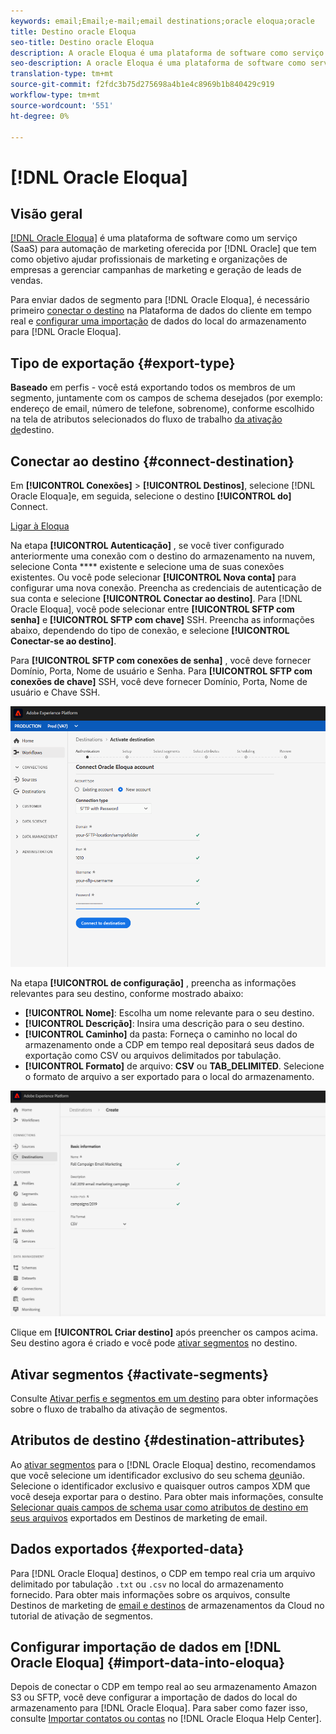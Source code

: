 ```yaml
---
keywords: email;Email;e-mail;email destinations;oracle eloqua;oracle
title: Destino oracle Eloqua
seo-title: Destino oracle Eloqua
description: A oracle Eloqua é uma plataforma de software como serviço (SaaS) para automação de marketing oferecida pela Oracle que tem como objetivo ajudar os comerciantes e organizações B2B a gerenciar campanhas de marketing e a geração de leads de vendas.
seo-description: A oracle Eloqua é uma plataforma de software como serviço (SaaS) para automação de marketing oferecida pela Oracle que tem como objetivo ajudar os comerciantes e organizações B2B a gerenciar campanhas de marketing e a geração de leads de vendas.
translation-type: tm+mt
source-git-commit: f2fdc3b75d275698a4b1e4c8969b1b840429c919
workflow-type: tm+mt
source-wordcount: '551'
ht-degree: 0%

---
```



# [!DNL Oracle Eloqua]

## Visão geral

[[!DNL Oracle Eloqua]](https://www.oracle.com/marketingcloud/products/marketing-automation/) é uma plataforma de software como um serviço (SaaS) para automação de marketing oferecida por [!DNL Oracle] que tem como objetivo ajudar profissionais de marketing e organizações de empresas a gerenciar campanhas de marketing e geração de leads de vendas.

Para enviar dados de segmento para [!DNL Oracle Eloqua], é necessário primeiro [conectar o destino](#connect-destination) na Plataforma de dados do cliente em tempo real e [configurar uma importação](#import-data-into-eloqua) de dados do local do armazenamento para [!DNL Oracle Eloqua].

## Tipo de exportação {#export-type}

**Baseado** em perfis - você está exportando todos os membros de um segmento, juntamente com os campos de schema desejados (por exemplo: endereço de email, número de telefone, sobrenome), conforme escolhido na tela de atributos selecionados do fluxo de trabalho [da ativação de](../../ui/activate-destinations.md#select-attributes)destino.

## Conectar ao destino {#connect-destination}

Em **[!UICONTROL Conexões]** > **[!UICONTROL Destinos]**, selecione [!DNL Oracle Eloqua]e, em seguida, selecione o destino **[!UICONTROL do]** Connect.

[Ligar à Eloqua](../../assets/catalog/email-marketing/oracle-eloqua/catalog.png)

Na etapa **[!UICONTROL Autenticação]** , se você tiver configurado anteriormente uma conexão com o destino do armazenamento na nuvem, selecione Conta **** existente e selecione uma de suas conexões existentes. Ou você pode selecionar **[!UICONTROL Nova conta]** para configurar uma nova conexão. Preencha as credenciais de autenticação de sua conta e selecione **[!UICONTROL Conectar ao destino]**. Para [!DNL Oracle Eloqua], você pode selecionar entre **[!UICONTROL SFTP com senha]** e **[!UICONTROL SFTP com chave]** SSH. Preencha as informações abaixo, dependendo do tipo de conexão, e selecione **[!UICONTROL Conectar-se ao destino]**.

Para **[!UICONTROL SFTP com conexões de senha]** , você deve fornecer Domínio, Porta, Nome de usuário e Senha.
Para **[!UICONTROL SFTP com conexões de chave]** SSH, você deve fornecer Domínio, Porta, Nome de usuário e Chave SSH.

![Configurar o assistente Eloqua](../../assets/catalog/email-marketing/oracle-eloqua/account-info.png)

Na etapa **[!UICONTROL de configuração]** , preencha as informações relevantes para seu destino, conforme mostrado abaixo:
- **[!UICONTROL Nome]**: Escolha um nome relevante para o seu destino.
- **[!UICONTROL Descrição]**: Insira uma descrição para o seu destino.
- **[!UICONTROL Caminho]** da pasta: Forneça o caminho no local do armazenamento onde a CDP em tempo real depositará seus dados de exportação como CSV ou arquivos delimitados por tabulação.
- **[!UICONTROL Formato]** de arquivo: **CSV** ou **TAB_DELIMITED**. Selecione o formato de arquivo a ser exportado para o local do armazenamento.

![Informações básicas sobre o Eloqua](../../assets/catalog/email-marketing/oracle-eloqua/basic-information.png)

Clique em **[!UICONTROL Criar destino]** após preencher os campos acima. Seu destino agora é criado e você pode [ativar segmentos](../../ui/activate-destinations.md) no destino.

## Ativar segmentos {#activate-segments}

Consulte [Ativar perfis e segmentos em um destino](../../ui/activate-destinations.md) para obter informações sobre o fluxo de trabalho da ativação de segmentos.

## Atributos de destino {#destination-attributes}

Ao [ativar segmentos](../../ui/activate-destinations.md) para o [!DNL Oracle Eloqua] destino, recomendamos que você selecione um identificador exclusivo do seu schema [de](../../../profile/home.md#profile-fragments-and-union-schemas)união. Selecione o identificador exclusivo e quaisquer outros campos XDM que você deseja exportar para o destino. Para obter mais informações, consulte [Selecionar quais campos de schema usar como atributos de destino em seus arquivos](./overview.md#destination-attributes) exportados em Destinos de marketing de email.

## Dados exportados {#exported-data}

Para [!DNL Oracle Eloqua] destinos, o CDP em tempo real cria um arquivo delimitado por tabulação `.txt` ou `.csv` no local do armazenamento fornecido. Para obter mais informações sobre os arquivos, consulte Destinos de marketing de [email e destinos](../../ui/activate-destinations.md#esp-and-cloud-storage) de armazenamentos da Cloud no tutorial de ativação de segmentos.

## Configurar importação de dados em [!DNL Oracle Eloqua] {#import-data-into-eloqua}

Depois de conectar o CDP em tempo real ao seu armazenamento Amazon S3 ou SFTP, você deve configurar a importação de dados do local do armazenamento para [!DNL Oracle Eloqua]. Para saber como fazer isso, consulte [Importar contatos ou contas](https://docs.oracle.com/cloud/latest/marketingcs_gs/OMCAA/Help/DataImportExport/Tasks/ImportingContactsOrAccounts.htm) no [!DNL Oracle Eloqua Help Center].